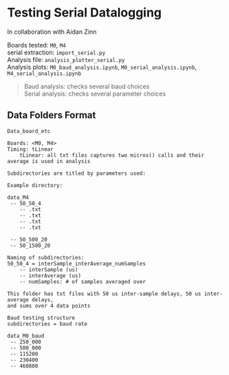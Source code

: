 # Testing Serial Datalogging 
In collaboration with Aidan Zinn 

Boards tested: `M0`, `M4` \
serial extraction: `import_serial.py`\
Analysis file: `analysis_plotter_serial.py`\
Analysis plots: `M0_baud_analysis.ipynb`, `M0_serial_analysis.ipynb`, `M4_serial_analysis.ipynb`
> Baud analysis: checks several baud choices \
> Serial analysis: checks several parameter choices 

## Data Folders Format 
```
Data_board_etc

Boards: <M0, M4>
Timing: tLinear  
    tLinear: all txt files captures two micros() calls and their average is used in analysis 

Subdirectories are titled by parameters used: 

Example directory: 

data_M4
 -- 50_50_4
    -- .txt
    -- .txt
    -- .txt
    -- .txt

 -- 50_500_20
 -- 50_1500_20
```

```
Naming of subdirectories: 
50_50_4 = interSample_interAverage_numSamples 
    -- interSample (us)
    -- interAverage (us)
    -- numSamples: # of samples averaged over

This folder has txt files with 50 us inter-sample delays, 50 us inter-average delays, 
and sums over 4 data points
```

```
Baud testing structure 
subdirectories = baud rate 

data_M0_baud
 -- 250_000
 -- 500_000
 -- 115200
 -- 230400
 -- 460800

```